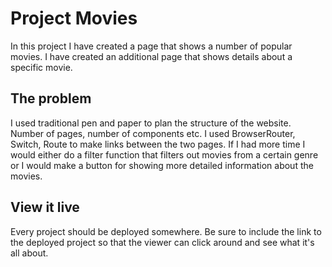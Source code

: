 # Project Movies

In this project I have created a page that shows a number of popular movies. I have created an additional page that shows details about a specific movie. 

## The problem

I used traditional pen and paper to plan the structure of the website. Number of pages, number of components etc. I used BrowserRouter, Switch, Route to make links between the two pages. If I had more time I would either do a filter function that filters out movies from a certain genre or I would make a button for showing more detailed information about the movies. 

## View it live

Every project should be deployed somewhere. Be sure to include the link to the deployed project so that the viewer can click around and see what it's all about.
